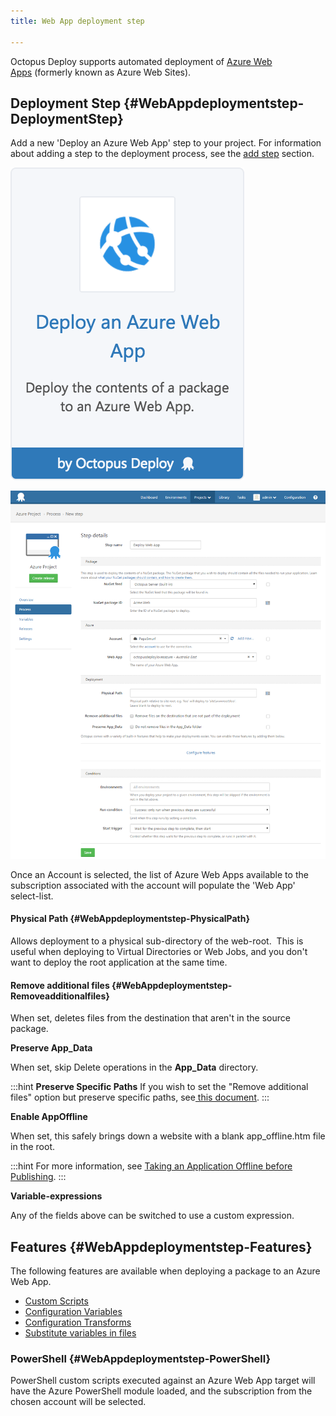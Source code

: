 ```yaml
---
title: Web App deployment step

---
```



Octopus Deploy supports automated deployment of [Azure Web Apps](http://azure.microsoft.com/en-us/services/app-service/web/) (formerly known as Azure Web Sites).

## Deployment Step {#WebAppdeploymentstep-DeploymentStep}


Add a new 'Deploy an Azure Web App' step to your project. For information about adding a step to the deployment process, see the [add step](http://docs.octopusdeploy.com/display/OD/Add+step) section.


![](/docs/images/5671696/5865899.png "width=170")








![](/docs/images/3049430/3278562.png "width=500")


Once an Account is selected, the list of Azure Web Apps available to the subscription associated with the account will populate the 'Web App' select-list.

#### Physical Path {#WebAppdeploymentstep-PhysicalPath}


Allows deployment to a physical sub-directory of the web-root.  This is useful when deploying to Virtual Directories or Web Jobs, and you don't want to deploy the root application at the same time.

#### Remove additional files {#WebAppdeploymentstep-Removeadditionalfiles}


When set, deletes files from the destination that aren't in the source package.


**Preserve App\_Data**


When set, skip Delete operations in the **App\_Data** directory.

:::hint
**Preserve Specific Paths**
If you wish to set the "Remove additional files" option but preserve specific paths, see[ this document](/docs/guides/azure-deployments/web-apps/web-app-concepts/web-app-deployment-step/preserve-specific-paths-when-deploying-azure-web-app.md).
:::


**Enable AppOffline**


When set, this safely brings down a website with a blank app\_offline.htm file in the root.

:::hint
For more information, see [Taking an Application Offline before Publishing](https://www.iis.net/learn/publish/deploying-application-packages/taking-an-application-offline-before-publishing).
:::


**Variable-expressions**


Any of the fields above can be switched to use a custom expression.

## Features {#WebAppdeploymentstep-Features}


The following features are available when deploying a package to an Azure Web App.

- [Custom Scripts](/docs/deploying-applications/custom-scripts/index.md)
- [Configuration Variables](/docs/deploying-applications/configuration-files/index.md)
- [Configuration Transforms](/docs/deploying-applications/configuration-files/index.md)
- [Substitute variables in files](/docs/reference/variable-substitution-syntax.md)


### PowerShell {#WebAppdeploymentstep-PowerShell}


PowerShell custom scripts executed against an Azure Web App target will have the Azure PowerShell module loaded, and the subscription from the chosen account will be selected.
